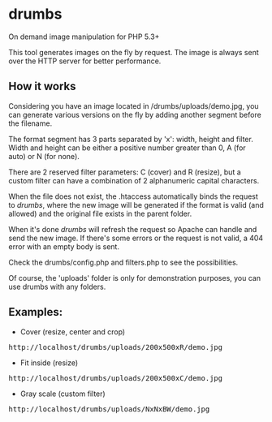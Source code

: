 drumbs
===========

On demand image manipulation for PHP 5.3+

This tool generates images on the fly by request.
The image is always sent over the HTTP server for better performance.

## How it works

Considering you have an image located in /drumbs/uploads/demo.jpg, you can
generate various versions on the fly by adding another segment before the filename.

The format segment has 3 parts separated by 'x': width, height and filter.
Width and height can be either a positive number greater than 0, A (for auto) or N (for none).

There are 2 reserved filter parameters: C (cover) and R (resize), but a custom filter
can have a combination of 2 alphanumeric capital characters.

When the file does not exist, the .htaccess automatically binds the request to *drumbs*,
where the new image will be generated if the format is valid (and allowed) and the original
file exists in the parent folder.

When it's done *drumbs* will refresh the request so Apache can handle and send the new image.
If there's some errors or the request is not valid, a 404 error with an empty body is sent.

Check the drumbs/config.php and filters.php to see the possibilities.

Of course, the 'uploads' folder is only for demonstration purposes, you can use drumbs with any folders.

## Examples:

* Cover (resize, center and crop)

<pre>http://localhost/drumbs/uploads/200x500xR/demo.jpg</pre>

* Fit inside (resize)

<pre>http://localhost/drumbs/uploads/200x500xC/demo.jpg</pre>

* Gray scale (custom filter)

<pre>http://localhost/drumbs/uploads/NxNxBW/demo.jpg</pre>